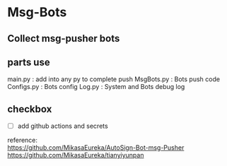 # Msg-Bots
Collect msg-pusher bots
---

## parts use

main.py : add into any py to complete push
MsgBots.py : Bots push code
Configs.py : Bots config
Log.py : System and Bots debug log

## checkbox

-[ ] add github actions and secrets

reference:  
https://github.com/MikasaEureka/AutoSign-Bot-msg-Pusher  
https://github.com/MikasaEureka/tianyiyunpan  

